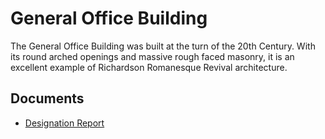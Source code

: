 # General Office Building

The General Office Building was built at the turn of the 20th Century. With its round arched openings and massive rough faced masonry, it is an excellent example of Richardson Romanesque Revival architecture.

## Documents

-   [Designation Report](documents/general-office-building-designation.pdf)
